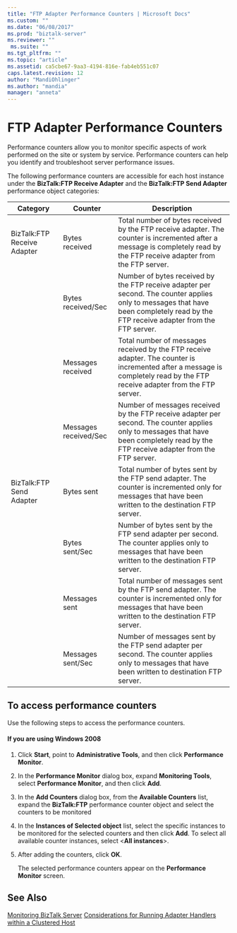 ```yaml
---
title: "FTP Adapter Performance Counters | Microsoft Docs"
ms.custom: ""
ms.date: "06/08/2017"
ms.prod: "biztalk-server"
ms.reviewer: ""
 ms.suite: ""
ms.tgt_pltfrm: ""
ms.topic: "article"
ms.assetid: ca5cbe67-9aa3-4194-816e-fab4eb551c07
caps.latest.revision: 12
author: "MandiOhlinger"
ms.author: "mandia"
manager: "anneta"
---
```

# FTP Adapter Performance Counters
Performance counters allow you to monitor specific aspects of work performed on the site or system by service. Performance counters can help you identify and troubleshoot server performance issues.  
  
 The following performance counters are accessible for each host instance under the **BizTalk:FTP Receive Adapter** and the **BizTalk:FTP Send Adapter** performance object categories:  
  
|**Category**|**Counter**|**Description**|  
|------------------|-----------------|---------------------|  
|BizTalk:FTP Receive Adapter|Bytes received|Total number of bytes received by the FTP receive adapter. The counter is incremented after a message is completely read by the FTP receive adapter from the FTP server.|  
||Bytes received/Sec|Number of bytes received by the FTP receive adapter per second. The counter applies only to messages that have been completely read by the FTP receive adapter from the FTP server.|  
||Messages received|Total number of messages received by the FTP receive adapter. The counter is incremented after a message is completely read by the FTP receive adapter from the FTP server.|  
||Messages received/Sec|Number of messages received by the FTP receive adapter per second. The counter applies only to messages that have been completely read by the FTP receive adapter from the FTP server.|  
|BizTalk:FTP Send Adapter|Bytes sent|Total number of bytes sent by the FTP send adapter. The counter is incremented only for messages that have been written to the destination FTP server.|  
||Bytes sent/Sec|Number of bytes sent by the FTP send adapter per second. The counter applies only to messages that have been written to the destination FTP server.|  
||Messages sent|Total number of messages sent by the FTP send adapter. The counter is incremented only for messages that have been written to the destination FTP server.|  
||Messages sent/Sec|Number of messages sent by the FTP send adapter per second. The counter applies only to messages that have been written to destination FTP server.|  
  
## To access performance counters  
 Use the following steps to access the performance counters.  
  
#### If you are using Windows 2008  
  
1.  Click **Start**, point to **Administrative Tools**, and then click **Performance Monitor**.  
  
2.  In the **Performance Monitor** dialog box, expand **Monitoring Tools**, select **Performance Monitor**, and then click **Add**.  
  
3.  In the **Add Counters** dialog box, from the **Available Counters** list, expand the **BizTalk:FTP** performance counter object and select the counters to be monitored  
  
4.  In the **Instances of Selected object** list, select the specific instances to be monitored for the selected counters and then click **Add**.  To select all available counter instances, select \<**All instances**>.  
  
5.  After adding the counters, click **OK**.  
  
     The selected performance counters appear on the **Performance Monitor** screen.  
  
## See Also  
 [Monitoring BizTalk Server](../core/monitoring-biztalk-server.md)
 [Considerations for Running Adapter Handlers within a Clustered Host](../core/considerations-for-running-adapter-handlers-within-a-clustered-host1.md)